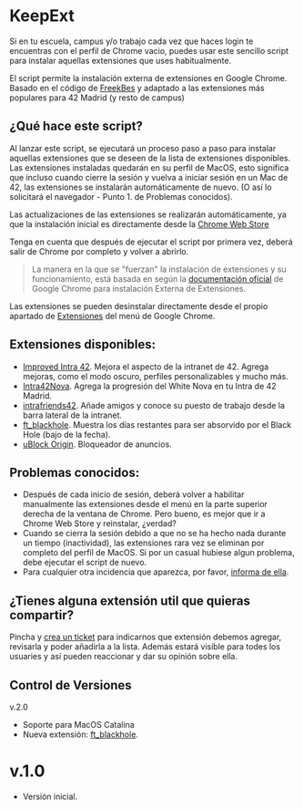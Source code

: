 # KeepExt

Si en tu escuela, campus y/o trabajo cada vez que haces login te encuentras con el perfil de Chrome vacio, puedes usar este sencillo script para instalar aquellas extensiones que uses habitualmente. <br>

El script permite la instalación externa de extensiones en Google Chrome. Basado en el código de [FreekBes](https://github.com/FreekBes/keep_extensions) y adaptado a las extensiones más populares para 42 Madrid (y resto de campus)

## ¿Qué hace este script?
Al lanzar este script, se ejecutará un proceso paso a paso para instalar aquellas extensiones que se deseen de la lista de extensiones disponibles.<br>
Las extensiones instaladas quedarán en su perfil de MacOS, esto significa que incluso cuando cierre la sesión y vuelva a iniciar sesión en un Mac de 42, las extensiones se instalarán automáticamente de nuevo. (O así lo solicitará el navegador - Punto 1. de Problemas conocidos).

Las actualizaciones de las extensiones se realizarán automáticamente, ya que la instalación inicial es directamente desde la [Chrome Web Store](https://chrome.google.com/webstore/category/extensions)<br>

Tenga en cuenta que después de ejecutar el script por primera vez, deberá salir de Chrome por completo y volver a abrirlo.

> La manera en la que se "fuerzan" la instalación de extensiones y su funcionamiento, está basada en según la [documentación oficial](https://developer.chrome.com/docs/extensions/mv2/external_extensions/) de Google Chrome para instalación Externa de Extensiones.

Las extensiones se pueden desinstalar directamente desde el propio apartado de [Extensiones](chrome://extensions) del menú de Google Chrome. <br>

## Extensiones disponibles: 
- [Improved Intra 42](https://chrome.google.com/webstore/detail/hmflgigeigiejaogcgamkecmlibcpdgo). Mejora el aspecto de la intranet de 42. Agrega mejoras, como el modo oscuro, perfiles personalizables y mucho más.
- [Intra42Nova](https://chrome.google.com/webstore/detail/intra42nova/fnehnflgpiaemngoknikolkcgcigabhc). Agrega la progresión del White Nova en tu Intra de 42 Madrid.
- [intrafriends42](https://chrome.google.com/webstore/detail/intrafriends42/baehliedggippdholddgbdlhhmiaoioc). Añade amigos y conoce su puesto de trabajo desde la barra lateral de la intranet.
- [ft_blackhole](https://chrome.google.com/webstore/detail/ftblackhole/pofhnleglcpmmkkaohhadcmombagfeie). Muestra los días restantes para ser absorvido por el Black Hole (bajo de la fecha).
- [uBlock Origin](https://chrome.google.com/webstore/detail/ublock-origin/cjpalhdlnbpafiamejdnhcphjbkeiagm). Bloqueador de anuncios.

## Problemas conocidos:
- Después de cada inicio de sesión, deberá volver a habilitar manualmente las extensiones desde el menú en la parte superior derecha de la ventana de Chrome. Pero bueno, es mejor que ir a Chrome Web Store y reinstalar, ¿verdad?
- Cuando se cierra la sesión debido a que no se ha hecho nada durante un tiempo (inactividad), las extensiones rara vez se eliminan por completo del perfil de MacOS. Si por un casual hubiese algun problema, debe ejecutar el script de nuevo.
- Para cualquier otra incidencia que aparezca, por favor, [informa de ella](https://github.com/noprimenoparty/KeepExt/issues).

## ¿Tienes alguna extensión util que quieras compartir?
Pincha y [crea un ticket](https://github.com/noprimenoparty/KeepExt/issues/new) para indicarnos que extensión debemos agregar, revisarla y poder añadirla a la lista. Además estará visible para todes los usuaries y así pueden reaccionar y dar su opinión sobre ella.

## Control de Versiones
v.2.0
- Soporte para MacOS Catalina
- Nueva extensión: [ft_blackhole](https://chrome.google.com/webstore/detail/ftblackhole/pofhnleglcpmmkkaohhadcmombagfeie).

# v.1.0
- Versión inicial.